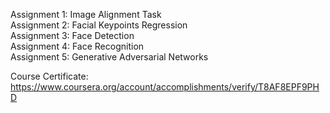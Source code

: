 Assignment 1: Image Alignment Task  
Assignment 2: Facial Keypoints Regression  
Assignment 3: Face Detection  
Assignment 4: Face Recognition  
Assignment 5: Generative Adversarial Networks  
  
Course Certificate: https://www.coursera.org/account/accomplishments/verify/T8AF8EPF9PHD
